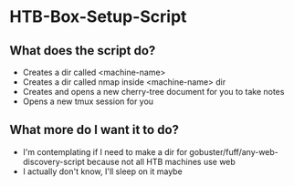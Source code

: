 # HTB-Box-Setup-Script

## What does the script do?
  * Creates a dir called \<machine-name\>
  * Creates a dir called nmap inside \<machine-name\> dir
  * Creates and opens a new cherry-tree document for you to take notes
  * Opens a new tmux session for you

## What more do I want it to do?
  * I'm contemplating if I need to make a dir for gobuster/fuff/any-web-discovery-script because not all HTB machines use web
  * I actually don't know, I'll sleep on it maybe
